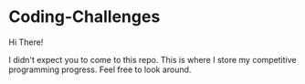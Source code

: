 # Coding-Challenges
Hi There!

I didn't expect you to come to this repo. This is where I store my competitive programming progress.
Feel free to look around.
